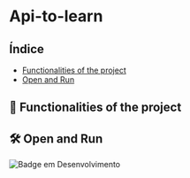 # Api-to-learn

## Índice

- [Functionalities of the project](#badges)
- [Open and Run](#Título-e-Imagem-de-capa)

## :hammer: Functionalities of the project

## 🛠️ Open and Run

![Badge em Desenvolvimento](http://img.shields.io/static/v1?label=STATUS&message=EM%20DESENVOLVIMENTO&color=GREEN&style=for-the-badge)
